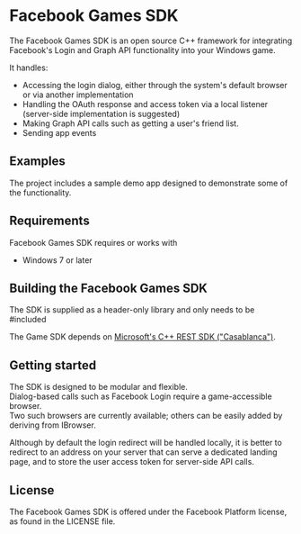 # Facebook Games SDK
The Facebook Games SDK is an open source C++ framework for integrating
Facebook's Login and Graph API functionality into your Windows game.

It handles:
  * Accessing the login dialog, either through the system's default browser
  or via another implementation
  * Handling the OAuth response and access token via a local listener
  (server-side implementation is suggested)
  * Making Graph API calls such as getting a user's friend list.
  * Sending app events

## Examples
The project includes a sample demo app designed to demonstrate some of the
functionality.

## Requirements
Facebook Games SDK requires or works with
* Windows 7 or later

## Building the Facebook Games SDK
The SDK is supplied as a header-only library and only needs to be #included

The Game SDK depends on [Microsoft's C++ REST SDK ("Casablanca")](https://github.com/Microsoft/cpprestsdk).

## Getting started
The SDK is designed to be modular and flexible.  
Dialog-based calls such as Facebook Login require a game-accessible browser.  
Two such browsers are currently available;
others can be easily added by deriving from IBrowser.

Although by default the login redirect will be handled locally, it is better
to redirect to an address on your server that can serve a dedicated landing
page, and to store the user access token for server-side API calls.

## License
The Facebook Games SDK is offered under the Facebook Platform license,
as found in the LICENSE file.
